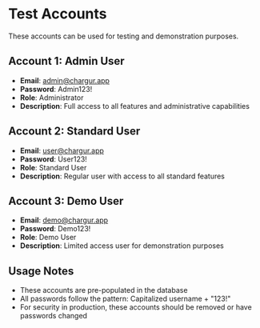# Test Accounts

These accounts can be used for testing and demonstration purposes.

## Account 1: Admin User
- **Email**: admin@chargur.app
- **Password**: Admin123!
- **Role**: Administrator
- **Description**: Full access to all features and administrative capabilities

## Account 2: Standard User
- **Email**: user@chargur.app
- **Password**: User123!
- **Role**: Standard User
- **Description**: Regular user with access to all standard features

## Account 3: Demo User
- **Email**: demo@chargur.app
- **Password**: Demo123!
- **Role**: Demo User
- **Description**: Limited access user for demonstration purposes

## Usage Notes
- These accounts are pre-populated in the database
- All passwords follow the pattern: Capitalized username + "123!"
- For security in production, these accounts should be removed or have passwords changed